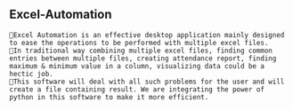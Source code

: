 ## Excel-Automation
   
   
    🔆Excel Automation is an effective desktop application mainly designed to ease the operations to be performed with multiple excel files.
    🎯In traditional way combining multiple excel files, finding common entries between multiple files, creating attendance report, finding maximum & minimum value in a column, visualizing data could be a hectic job.
    🎯This software will deal with all such problems for the user and will create a file containing result. We are integrating the power of python in this software to make it more efficient.
